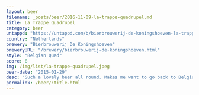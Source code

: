 ```yaml
---
layout: beer
filename: _posts/beer/2016-11-09-la-trappe-quadrupel.md
title: La Trappe Quadrupel
category: beer
untappd: "https://untappd.com/b/bierbrouwerij-de-koningshoeven-la-trappe-quadrupel/1830"
country: "Netherlands"
brewery: "Bierbrouwerij De Koningshoeven"
breweryURL: "/brewery/bierbrouwerij-de-koningshoeven.html"
style: "Belgian Quad"
score: 8
img: /img/list/la-trappe-quadrupel.jpeg
beer-date: "2015-01-29"
desc: "Such a lovely beer all round. Makes me want to go back to Belgium"
permalink: /beer/:title.html
---
```


